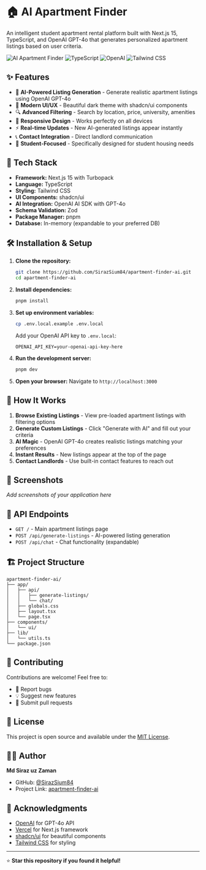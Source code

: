 # 🏠 AI Apartment Finder

An intelligent student apartment rental platform built with Next.js 15, TypeScript, and OpenAI GPT-4o that generates personalized apartment listings based on user criteria.

![AI Apartment Finder](https://img.shields.io/badge/Next.js-15-black?style=for-the-badge&logo=next.js)
![TypeScript](https://img.shields.io/badge/TypeScript-007ACC?style=for-the-badge&logo=typescript&logoColor=white)
![OpenAI](https://img.shields.io/badge/OpenAI-412991?style=for-the-badge&logo=openai&logoColor=white)
![Tailwind CSS](https://img.shields.io/badge/Tailwind_CSS-38B2AC?style=for-the-badge&logo=tailwind-css&logoColor=white)

## ✨ Features

- 🤖 **AI-Powered Listing Generation** - Generate realistic apartment listings using OpenAI GPT-4o
- 🎨 **Modern UI/UX** - Beautiful dark theme with shadcn/ui components
- 🔍 **Advanced Filtering** - Search by location, price, university, amenities
- 📱 **Responsive Design** - Works perfectly on all devices
- ⚡ **Real-time Updates** - New AI-generated listings appear instantly
- 📞 **Contact Integration** - Direct landlord communication
- 🏫 **Student-Focused** - Specifically designed for student housing needs

## 🚀 Tech Stack

- **Framework:** Next.js 15 with Turbopack
- **Language:** TypeScript
- **Styling:** Tailwind CSS
- **UI Components:** shadcn/ui
- **AI Integration:** OpenAI AI SDK with GPT-4o
- **Schema Validation:** Zod
- **Package Manager:** pnpm
- **Database:** In-memory (expandable to your preferred DB)

## 🛠️ Installation & Setup

1. **Clone the repository:**
   ```bash
   git clone https://github.com/SirazSium84/apartment-finder-ai.git
   cd apartment-finder-ai
   ```

2. **Install dependencies:**
   ```bash
   pnpm install
   ```

3. **Set up environment variables:**
   ```bash
   cp .env.local.example .env.local
   ```
   Add your OpenAI API key to `.env.local`:
   ```
   OPENAI_API_KEY=your-openai-api-key-here
   ```

4. **Run the development server:**
   ```bash
   pnpm dev
   ```

5. **Open your browser:**
   Navigate to `http://localhost:3000`

## 🎯 How It Works

1. **Browse Existing Listings** - View pre-loaded apartment listings with filtering options
2. **Generate Custom Listings** - Click "Generate with AI" and fill out your criteria
3. **AI Magic** - OpenAI GPT-4o creates realistic listings matching your preferences
4. **Instant Results** - New listings appear at the top of the page
5. **Contact Landlords** - Use built-in contact features to reach out

## 📸 Screenshots

*Add screenshots of your application here*

## 🔧 API Endpoints

- `GET /` - Main apartment listings page
- `POST /api/generate-listings` - AI-powered listing generation
- `POST /api/chat` - Chat functionality (expandable)

## 🏗️ Project Structure

```
apartment-finder-ai/
├── app/
│   ├── api/
│   │   ├── generate-listings/
│   │   └── chat/
│   ├── globals.css
│   ├── layout.tsx
│   └── page.tsx
├── components/
│   └── ui/
├── lib/
│   └── utils.ts
└── package.json
```

## 🤝 Contributing

Contributions are welcome! Feel free to:
- 🐛 Report bugs
- 💡 Suggest new features
- 🔧 Submit pull requests

## 📄 License

This project is open source and available under the [MIT License](LICENSE).

## 👨‍💻 Author

**Md Siraz uz Zaman**
- GitHub: [@SirazSium84](https://github.com/SirazSium84)
- Project Link: [apartment-finder-ai](https://github.com/SirazSium84/apartment-finder-ai)

## 🙏 Acknowledgments

- [OpenAI](https://openai.com/) for GPT-4o API
- [Vercel](https://vercel.com/) for Next.js framework
- [shadcn/ui](https://ui.shadcn.com/) for beautiful components
- [Tailwind CSS](https://tailwindcss.com/) for styling

---

⭐ **Star this repository if you found it helpful!**
